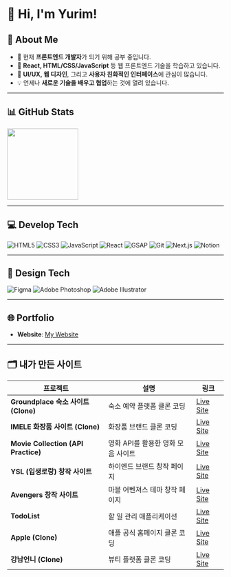 # 👋 Hi, I'm Yurim!

## 🚀 About Me

- 🔭 현재 **프론트엔드 개발자**가 되기 위해 공부 중입니다.  
- 🌱 **React, HTML/CSS/JavaScript** 등 웹 프론트엔드 기술을 학습하고 있습니다.  
- 🎯 **UI/UX, 웹 디자인**, 그리고 **사용자 친화적인 인터페이스**에 관심이 많습니다.  
- 💡 언제나 **새로운 기술을 배우고 협업**하는 것에 열려 있습니다.

---

## 📊 GitHub Stats
<p align="left">
  <img src="https://github-readme-stats.vercel.app/api/top-langs/?username=yurim-web&layout=compact&theme=default" height="165"/>
</p>

---

## 💻 Develop Tech
![HTML5](https://img.shields.io/badge/HTML5-E34F26?style=for-the-badge&logo=html5&logoColor=white)
![CSS3](https://img.shields.io/badge/CSS3-1572B6?style=for-the-badge&logo=css3&logoColor=white)
![JavaScript](https://img.shields.io/badge/JavaScript-F7DF1E?style=for-the-badge&logo=javascript&logoColor=black)
![React](https://img.shields.io/badge/React-20232A?style=for-the-badge&logo=react&logoColor=61DAFB)
![GSAP](https://img.shields.io/badge/GSAP-88CE02?style=for-the-badge&logo=greensock&logoColor=white)
![Git](https://img.shields.io/badge/Git-F05032?style=for-the-badge&logo=git&logoColor=white)
![Next.js](https://img.shields.io/badge/Next.js-000000?style=for-the-badge&logo=next.js&logoColor=white)
![Notion](https://img.shields.io/badge/Notion-000000?style=for-the-badge&logo=notion&logoColor=white)

---

## 🎨 Design Tech
![Figma](https://img.shields.io/badge/Figma-F24E1E?style=for-the-badge&logo=figma&logoColor=white)
![Adobe Photoshop](https://img.shields.io/badge/Photoshop-31A8FF?style=for-the-badge&logo=adobe%20photoshop&logoColor=white)
![Adobe Illustrator](https://img.shields.io/badge/Illustrator-FF9A00?style=for-the-badge&logo=adobe%20illustrator&logoColor=white)

---

## 🌐 Portfolio
- **Website**: [My Website](https://yurim-web.github.io/yurim_portfolio_/)

---

## 🗂 내가 만든 사이트

| 프로젝트 | 설명 | 링크 |
|---|---|---|
| **Groundplace 숙소 사이트 (Clone)** | 숙소 예약 플랫폼 클론 코딩 | [Live Site](https://yurim-web.github.io/groundplace_clone/) |
| **IMELE 화장품 사이트 (Clone)** | 화장품 브랜드 클론 코딩 | [Live Site](https://yurim-web.github.io/imele_clone/) |
| **Movie Collection (API Practice)** | 영화 API를 활용한 영화 모음 사이트 | [Live Site](https://movie-api-portfolio.vercel.app/) |
| **YSL (입생로랑) 창작 사이트** | 하이엔드 브랜드 창작 페이지 | [Live Site](https://yurim-web.github.io/YSL_portfolio_/) |
| **Avengers 창작 사이트** | 마블 어벤져스 테마 창작 페이지 | [Live Site](https://yurim-web.github.io/avengers_portfolio/) |
| **TodoList** | 할 일 관리 애플리케이션 | [Live Site](https://yurim-web.github.io/TODOLIST_page/) |
| **Apple (Clone)** | 애플 공식 홈페이지 클론 코딩 | [Live Site](https://yurim-web.github.io/apple_clone_page2/) |
| **강남언니 (Clone)** | 뷰티 플랫폼 클론 코딩 | [Live Site](https://yurim-web.github.io/gangnam/index.html) |
